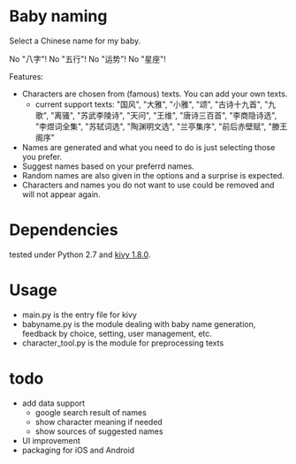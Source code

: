 # Baby naming

Select a Chinese name for my baby. 

No "八字"! No "五行"! No "运势"! No "星座"!

Features:

- Characters are chosen from (famous) texts. You can add your own texts.
	- current support texts: "国风", "大雅", "小雅", "颂", "古诗十九首", "九歌", "离骚", "苏武李陵诗", "天问", "王维", "唐诗三百首", "李商隐诗选", "李煜词全集", "苏轼词选", "陶渊明文选", "兰亭集序", "前后赤壁赋", "滕王阁序"
- Names are generated and what you need to do is just selecting those you prefer.
- Suggest names based on your preferrd names.
- Random names are also given in the options and a surprise is expected.
- Characters and names you do not want to use could be removed and will not appear again.


# Dependencies

tested under Python 2.7 and [kivy 1.8.0](http://kivy.org/).

# Usage

- main.py is the entry file for kivy
- babyname.py is the module dealing with baby name generation, feedback by choice, setting, user management, etc.
- character_tool.py is the module for preprocessing texts


# todo

- add data support
	- google search result of names
	- show character meaning if needed
	- show sources of suggested names
- UI improvement
- packaging for iOS and Android